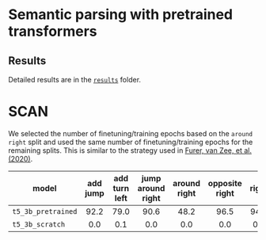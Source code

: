 # Semantic parsing with pretrained transformers

## Results

Detailed results are in the [`results`](https://github.com/eminorhan/parsing-transformers/tree/master/results) folder. 

# SCAN

We selected the number of finetuning/training epochs based on the `around right` split and used the same number of finetuning/training epochs for the remaining splits. This is similar to the strategy used in [Furer, van Zee, et al. (2020)](https://arxiv.org/abs/2007.08970).

| model              | add jump | add turn left | jump around right | around right | opposite right | right | length |
| ------------------ |:--------:|:-------------:|:-----------------:|:------------:|:--------------:|:-----:|:------:|
| `t5_3b_pretrained` | 92.2     | 79.0          | 90.6              | 48.2         | 96.5           | 94.5  | 0.1    |
| `t5_3b_scratch`    | 0.0      | 0.1           | 0.0               | 0.0          | 0.0            | 0.0   | 0.1    |
